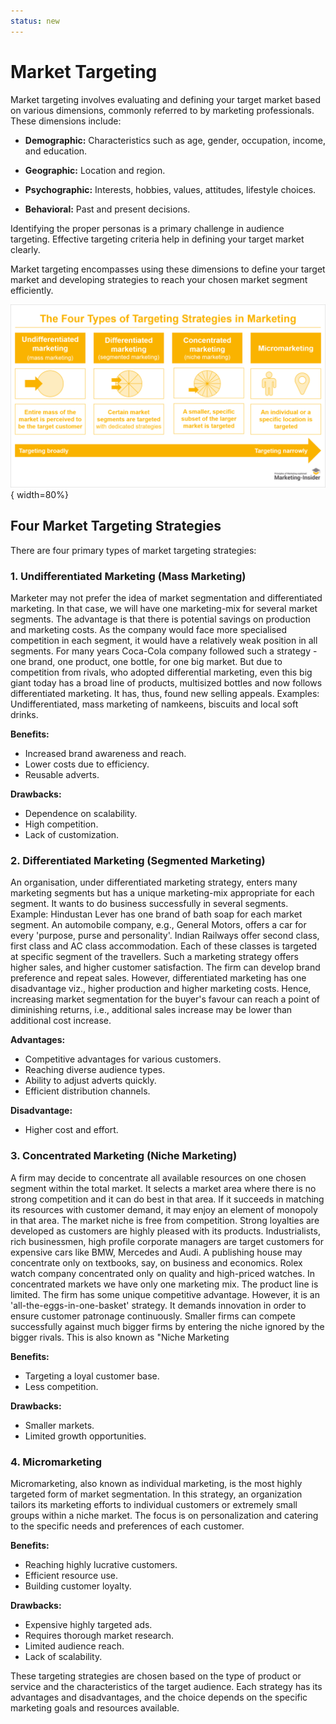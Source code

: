 ```yaml
---
status: new
---
```

# Market Targeting

Market targeting involves evaluating and defining your target market based on various dimensions, commonly referred to by marketing professionals. These dimensions include:

- **Demographic:** Characteristics such as age, gender, occupation, income, and education.

- **Geographic:** Location and region.

- **Psychographic:** Interests, hobbies, values, attitudes, lifestyle choices.

- **Behavioral:** Past and present decisions.

Identifying the proper personas is a primary challenge in audience targeting. Effective targeting criteria help in defining your target market clearly.

Market targeting encompasses using these dimensions to define your target market and developing strategies to reach your chosen market segment efficiently.

![Targeting Strategies](image-1.png){ width=80%}

## Four Market Targeting Strategies

There are four primary types of market targeting strategies:

### 1. Undifferentiated Marketing (Mass Marketing)

Marketer may not prefer the idea of market segmentation and differentiated marketing. In that case, we will have one marketing-mix for several market segments. The advantage is that there is potential savings on production and marketing costs. As the company would face more specialised competition in each segment, it would have a relatively weak position in all segments. For many years Coca-Cola company followed such a strategy - one brand, one product, one bottle, for one big market. But due to competition from rivals, who adopted differential marketing, even this big giant today has a broad line of products, multisized bottles and now follows differentiated marketing. It has, thus, found new selling appeals. Examples: Undifferentiated, mass marketing of namkeens, biscuits and local soft drinks.

**Benefits:**
- Increased brand awareness and reach.
- Lower costs due to efficiency.
- Reusable adverts.

**Drawbacks:**
- Dependence on scalability.
- High competition.
- Lack of customization.

### 2. Differentiated Marketing (Segmented Marketing)

An organisation, under differentiated marketing strategy, enters many marketing segments but has a unique marketing-mix appropriate for each segment. It wants to do business successfully in several segments. Example: Hindustan Lever has one brand of bath soap for each market segment. An automobile company, e.g., General Motors, offers a car for every 'purpose, purse and personality'. Indian Railways offer second class, first class and AC class accommodation. Each of these classes is targeted at specific segment of the travellers. Such a marketing strategy offers higher sales, and higher customer satisfaction. The firm can develop brand preference and repeat sales. However, differentiated marketing has one disadvantage viz., higher production and higher marketing costs. Hence, increasing market segmentation for the buyer's favour can reach a point of diminishing returns, i.e., additional sales increase may be lower than additional cost increase.

**Advantages:**
- Competitive advantages for various customers.
- Reaching diverse audience types.
- Ability to adjust adverts quickly.
- Efficient distribution channels.

**Disadvantage:**
- Higher cost and effort.

### 3. Concentrated Marketing (Niche Marketing)

A firm may decide to concentrate all available resources on one chosen segment within the total market. It selects a market area where there is no strong competition and it can do best in that area. If it succeeds in matching its resources with customer demand, it may enjoy an element of monopoly in that area. The market niche is free from competition. Strong loyalties are developed as customers are highly pleased with its products. Industrialists, rich businessmen, high profile corporate managers are target customers for expensive cars like BMW, Mercedes and Audi. A publishing house may concentrate only on textbooks, say, on business and economics. Rolex watch company concentrated only on quality and high-priced watches. In concentrated markets we have only one marketing mix. The product line is limited. The firm has some unique competitive advantage. However, it is an 'all-the-eggs-in-one-basket' strategy. It demands innovation in order to ensure customer patronage continuously. Smaller firms can compete successfully against much bigger firms by entering the niche ignored by the bigger rivals. This is also known as "Niche Marketing

**Benefits:**
- Targeting a loyal customer base.
- Less competition.

**Drawbacks:**
- Smaller markets.
- Limited growth opportunities.

### 4. Micromarketing

Micromarketing, also known as individual marketing, is the most highly targeted form of market segmentation. In this strategy, an organization tailors its marketing efforts to individual customers or extremely small groups within a niche market. The focus is on personalization and catering to the specific needs and preferences of each customer.

**Benefits:**
- Reaching highly lucrative customers.
- Efficient resource use.
- Building customer loyalty.

**Drawbacks:**
- Expensive highly targeted ads.
- Requires thorough market research.
- Limited audience reach.
- Lack of scalability.

These targeting strategies are chosen based on the type of product or service and the characteristics of the target audience. Each strategy has its advantages and disadvantages, and the choice depends on the specific marketing goals and resources available.
